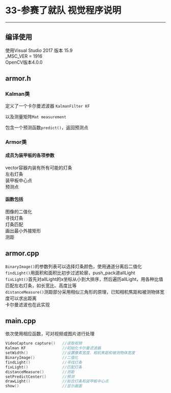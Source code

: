 # 33-参赛了就队 视觉程序说明
---
## 编译使用
使用Visual Studio 2017 版本 15.9\
_MSC_VER = 1916\
OpenCV版本4.0.0

## armor.h
### Kalman类
定义了一个卡尔曼滤波器
`KalmanFilter KF`

以及测量矩阵`Mat measurement`

包含一个预测函数`predict()`，返回预测点
### Armor类
#### 成员为装甲板的各项参数
vector容器内装有所有可能的灯条\
左右灯条\
装甲板中心点\
预测点

#### 函数包括
图像的二值化\
寻找灯条\
灯条匹配\
画出最小外接矩形\
测距

## armor.cpp
`BinaryImage()`的参数列表可以选择灯条颜色，使用通道分离后二值化\
`findLight()`用面积和面积比初步过滤轮廓，push_pack进allLight\
`fixLight()`首先对allLight的x坐标从小到大排序，然后遍历allLight，用各种比值匹配左右灯条，如长宽比、高度比等\
`distanceMeasure()`测距部分采用相似三角形的原理，已知相机焦距和被测物体宽度可以求出距离\
卡尔曼滤波也在此实现

## main.cpp
依次使用相应函数，可对视频或图片进行处理
```cpp
VideoCapture capture()   //读取视频
Kalman KF                //初始化卡尔曼滤波器
setWidth()               //设置像素宽度、相机焦距和被测物体宽度
BinaryImage()            //二值化
findLight()              //寻找灯条
fixLight()               //匹配灯条
distanceMeasure()        //测距
setPredictCenter()       //预测
drawLight()              //拟合灯条和装甲板中心点
show()                   //显示画面
```
